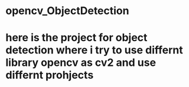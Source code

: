 # opencv_ObjectDetection
# here is the project for object detection where i try to use differnt library opencv as cv2 and use differnt prohjects
